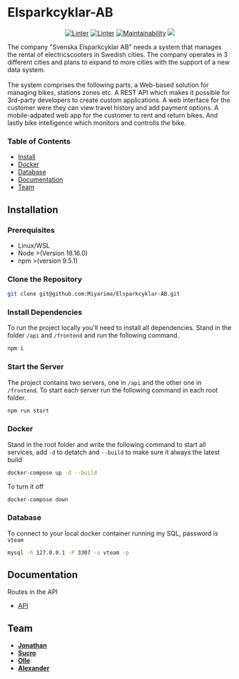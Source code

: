 # Elsparkcyklar-AB

<div align="center">

[![Linter](https://github.com/Miyarima/Elsparkcyklar-AB/actions/workflows/super-linter.yml/badge.svg)](https://github.com/Miyarima/Elsparkcyklar-AB/actions/workflows/super-linter.yml)
[![Linter](https://github.com/Miyarima/Elsparkcyklar-AB/actions/workflows/codeql.yml/badge.svg)](https://github.com/Miyarima/Elsparkcyklar-AB/actions/workflows/codeql.yml)
[![Maintainability](https://api.codeclimate.com/v1/badges/b671fdfa8bbaf70b4f61/maintainability)](https://codeclimate.com/github/Miyarima/Elsparkcyklar-AB/maintainability)
<a href="https://codeclimate.com/github/Miyarima/Elsparkcyklar-AB/test_coverage"><img src="https://api.codeclimate.com/v1/badges/b671fdfa8bbaf70b4f61/test_coverage" /></a>

</div>
The company "Svenska Elsparkcyklar AB" needs a system that manages the rental of electricscooters in Swedish cities. The company operates in 3 different cities and plans to expand to more cities with the support of a new data system.
<br><br>
The system comprises the following parts, a Web-based solution for managing bikes, stations zones etc. 
A REST API which makes it possible for 3rd-party developers to create custom applications. 
A web interface for the customer were they can view travel history and add payment options. 
A mobile-adpated web app for the customer to rent and return bikes.
And lastly bike intelligence which monitors and controlls the bike.

### Table of Contents

-   [Install](#installation)
-   [Docker](#docker)
-   [Database](#database)
-   [Documentation](#documentation)
-   [Team](#team)

## Installation

### Prerequisites

-   Linux/WSL
-   Node >(Version 18.16.0)
-   npm >(version 9.5.1)

### Clone the Repository

```bash
git clone git@github.com:Miyarima/Elsparkcyklar-AB.git
```

### Install Dependencies

To run the project locally you'll need to install all dependencies. Stand in the folder `/api` and `/frontend` and run the following command.

```bash
npm i
```

### Start the Server

The project contains two servers, one in `/api` and the other one in `/frontend`. To start each server run the following command in each root folder.

```bash
npm run start
```

### Docker

Stand in the root folder and write the following command to start all services, add `-d` to detatch and `--build` to make sure it always the latest build

```bash
docker-compose up -d --build
```

To turn it off

```bash
docker-compose down
```

### Database

To connect to your local docker container running my SQL, password is `vteam`

```bash
mysql -h 127.0.0.1 -P 3307 -u vteam -p
```

## Documentation

Routes in the API

- [API](https://github.com/Miyarima/Elsparkcyklar-AB/blob/main/docs/api.md)

## Team

-   [**Jonathan**](https://github.com/Miyarima)
-   [**Sucro**](https://github.com/susm92)
-   [**Olle**](https://github.com/deadbacteria8)
-   [**Alexander**](https://github.com/A-Norre)
